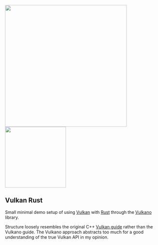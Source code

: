 <img src="https://www.vulkan.org/user/themes/vulkan/images/logo/vulkan-logo.svg" width="400">
<img src="https://upload.wikimedia.org/wikipedia/commons/thumb/d/d5/Rust_programming_language_black_logo.svg/1920px-Rust_programming_language_black_logo.svg.png" width="200">

## Vulkan Rust

Small minimal demo setup of using [Vulkan](https://www.vulkan.org/) with [Rust](https://www.rust-lang.org/) through the [Vulkano](http://vulkano.rs/) library.

Structure loosely resembles the original C++ [Vulkan guide](https://vulkan-tutorial.com/Introduction) rather than the Vulkano guide. The Vulkano approach abstracts too much for a good understanding of the true Vulkan API in my opinion.

